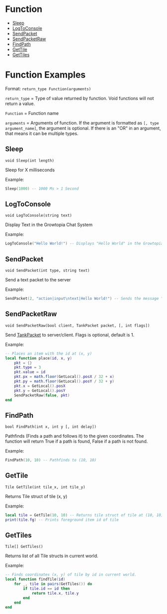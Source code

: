 # Function
* [Sleep](#Sleep)
* [LogToConsole](#LogToConsole)
* [SendPacket](#SendPacket)
* [SendPacketRaw](#SendPacketRaw)
* [FindPath](#FindPath)
* [GetTile](#GetTile)
* [GetTiles](#GetTiles) 

# Function Examples

Format:
`return_type Function(arguments)`

`return_type` = Type of value returned by function. Void functions will not return a value.

`Function` = Function name

`arguments` = Arguments of function. If the argument is formatted as `[, type argument_name]`, the argument is optional. If there is an "OR" in an argument, that means it can be multiple types.

## Sleep

`void Sleep(int length)`

Sleep for X milliseconds

Example:
```lua
Sleep(1000) -- 1000 Ms > 1 Second
```

## LogToConsole

`void LogToConsole(string text)`

Display Text in the Growtopia Chat System

Example:
```lua
LogToConsole("Hello World!") -- Displays "Hello World" in the Growtopia System Chat
```

## SendPacket

`void SendPacket(int type, string text)`

Send a text packet to the server

Example:
```lua
SendPacket(2, "action|input\ntext|Hello World!") -- Sends the message "Hello World!"
```

## SendPacketRaw

`void SendPacketRaw(bool client, TankPacket packet, [, int flags])`

Send [TankPacket](#TankPacket) to server/client. Flags is optional, default is 1.

Example:
```lua
-- Places an item with the id at (x, y)
local function place(id, x, y)
    pkt = {}
    pkt.type = 3
    pkt.value = id
    pkt.px = math.floor(GetLocal().posX / 32 + x)
    pkt.py = math.floor(GetLocal().posY / 32 + y)
    pkt.x = GetLocal().posX
    pkt.y = GetLocal().posY
    SendPacketRaw(false, pkt)
end
```

## FindPath

`bool FindPath(int x, int y [, int delay])`

Pathfinds (Finds a path and follows it) to the given coordinates. The function will return True if a path is found, False if a path is not found.

Example:
```lua
FindPath(10, 10) -- Pathfinds to (10, 10)
```

## GetTile

`Tile GetTile(int tile_x, int tile_y)`

Returns Tile struct of tile (x, y)

Example:
```lua
local tile = GetTile(10, 10) -- Returns tile struct of tile at (10, 10)
print(tile.fg) -- Prints foreground item id of tile
```

## GetTiles

`Tile[] GetTiles()`

Returns list of all Tile structs in current world. 

Example:
```lua
-- Finds coordinates (x, y) of tile by id in current world.
local function findTile(id)
	for _, tile in pairs(GetTiles()) do
		if tile.id == id then
			return tile.x, tile.y
		end
	end
end
```

